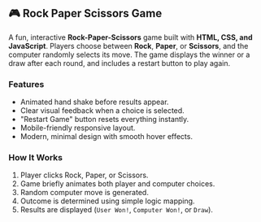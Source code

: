 ## 🎮 Rock Paper Scissors Game

A fun, interactive **Rock-Paper-Scissors** game built with **HTML, CSS, and JavaScript**.
Players choose between **Rock**, **Paper**, or **Scissors**, and the computer randomly selects its move. The game displays the winner or a draw after each round, and includes a restart button to play again.

### **Features**

* Animated hand shake before results appear.
* Clear visual feedback when a choice is selected.
* "Restart Game" button resets everything instantly.
* Mobile-friendly responsive layout.
* Modern, minimal design with smooth hover effects.

### **How It Works**

1. Player clicks Rock, Paper, or Scissors.
2. Game briefly animates both player and computer choices.
3. Random computer move is generated.
4. Outcome is determined using simple logic mapping.
5. Results are displayed (`User Won!`, `Computer Won!`, or `Draw`).


